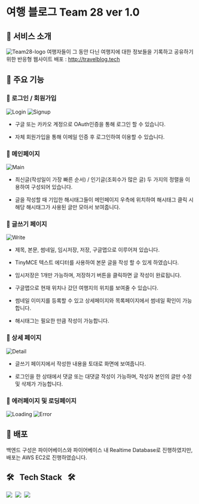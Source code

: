 # 여행 블로그 Team 28 ver 1.0
## 📌 서비스 소개
![Team28-logo](https://user-images.githubusercontent.com/66353903/126797225-5ca388fd-155d-47fd-be18-bc8374049920.png)
여행자들이 그 동안 다닌 여행지에 대한 정보들을 기록하고 공유하기 위한 반응형 웹사이트
배포 : http://travelblog.tech

## 📌 주요 기능
### 👀 로그인 / 회원가입
![Login](https://user-images.githubusercontent.com/66353903/126796784-2a67d840-f5e4-4372-a0d3-c21636d4a477.png)
![Signup](https://user-images.githubusercontent.com/66353903/126796790-774fea29-bad3-471b-9ae8-9c8d28fb62d5.png)
+ 구글 또는 카카오 계정으로 OAuth인증을 통해 로그인 할 수 있습니다.

+ 자체 회원가입을 통해 이메일 인증 후 로그인하여 이용할 수 있습니다.

### 👀 메인페이지
![Main](https://user-images.githubusercontent.com/66353903/126796550-87cb9053-05ba-4afe-beba-4ece3beb52cf.png)
+ 최신글(작성일이 가장 빠른 순서) / 인기글(조회수가 많은 글) 두 가지의 정렬을 이용하여 구성되어 있습니다.

+ 글을 작성할 때 기입한 해시태그들이 메인페이지 우측에 위치하여 해시태그 클릭 시 해당 해시태그가 사용된 글만 모아서 보여줍니다.

### 👀 글쓰기 페이지
![Write](https://user-images.githubusercontent.com/66353903/126797622-93e00833-0bef-49e1-b630-e0c2af365426.png)
+ 제목, 본문, 썸네일, 임시저장, 저장, 구글맵으로 이루어져 있습니다.

+ TinyMCE 텍스트 에디터를 사용하여 본문 글을 작성 할 수 있게 하였습니다.

+ 임시저장은 1개만 가능하며, 저장하기 버튼을 클릭하면 글 작성이 완료됩니다.

+ 구글맵으로 현재 위치나 갔던 여행지의 위치를 보여줄 수 있습니다.

+ 썸네일 이미지를 등록할 수 있고 상세페이지와 목록페이지에서 썸네일 확인이 가능합니다.

+ 해시태그는 필요한 만큼 작성이 가능합니다.

### 👀 상세 페이지
![Detail](https://user-images.githubusercontent.com/66353903/126798282-0c7d49d4-8414-4029-9e1c-1ee3cc34d105.png)
+ 글쓰기 페이지에서 작성한 내용을 토대로 화면에 보여줍니다.

+ 로그인을 한 상태에서 댓글 또는 대댓글 작성이 가능하며, 작성자 본인의 글만 수정 및 삭제가 가능합니다.

### 👀 에러페이지 및 로딩페이지
![Loading](https://user-images.githubusercontent.com/66353903/126798604-588507fb-d782-47ab-a702-c00c2a819cb1.png)
![Error](https://user-images.githubusercontent.com/66353903/126798617-812e5508-7d8d-4cdf-baf4-8284da229b9b.png)

## 📌 배포
백엔드 구성은 파이어베이스와 파이어베이스 내 Realtime Database로 진행하였지만, 배포는 AWS EC2로 진행하였습니다.



## 🛠 &nbsp; Tech Stack &nbsp; 🛠

<img src="https://img.shields.io/badge/React-1B9CFC?style=flat-square&logo=React&logoColor=white"/>&nbsp;&nbsp;<img src="https://img.shields.io/badge/Redux-90caf9?style=flat-square&logo=Redux&logoColor=white"/>&nbsp;&nbsp;<img src="https://img.shields.io/badge/JavaScript-badc58?style=flat-square&logo=JavaScript&logoColor=white"/>
